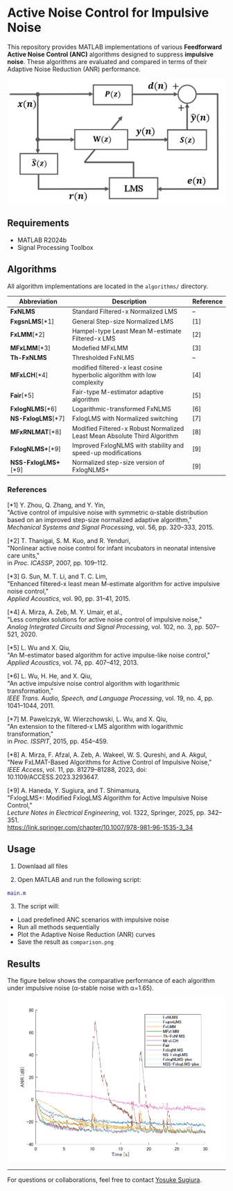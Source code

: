 # Active Noise Control for Impulsive Noise

This repository provides MATLAB implementations of various **Feedforward Active Noise Control (ANC)** algorithms designed to suppress **impulsive noise**. These algorithms are evaluated and compared in terms of their Adaptive Noise Reduction (ANR) performance.

![System Overview](ffanc.png)

## Requirements

- MATLAB R2024b
- Signal Processing Toolbox

## Algorithms

All algorithm implementations are located in the `algorithms/` directory.

| Abbreviation            | Description                                                                   | Reference |
|-------------------------|-------------------------------------------------------------------------------|-----------|
| **FxNLMS**              | Standard Filtered-x Normalized LMS                                             | –         |
| **FxgsnLMS**[*1]        | General Step-size Normalized LMS                                              | [1]       |
| **FxLMM**[*2]           | Hampel-type Least Mean M-estimate Filtered-x LMS                               | [2]       |
| **MFxLMM**[*3]          | Modefied MFxLMM                                                                | [3]       |
| **Th-FxNLMS**           | Thresholded FxNLMS                                                             | –         |
| **MFxLCH**[*4]          | modified filtered-x least cosine hyperbolic algorithm with low complexity      | [4]       |
| **Fair**[*5]            | Fair-type M-estimator adaptive algorithm                                       | [5]       |
| **FxlogNLMS**[*6]       | Logarithmic-transformed FxNLMS                                                 | [6]       |
| **NS-FxlogLMS**[*7]     | FxlogLMS with Normalized switching                                               | [7]       |
| **MFxRNLMAT**[*8]       | Modified Filtered-x Robust Normalized Least Mean Absolute Third Algorithm      | [8]       |
| **FxlogNLMS+**[*9]  | Improved FxlogNLMS with stability and speed-up modifications                   | [9]       |
| **NSS-FxlogLMS+**[*9]| Normalized step-size version of FxlogNLMS+                             | [9]       |

### References

[*1] Y. Zhou, Q. Zhang, and Y. Yin,  
"Active control of impulsive noise with symmetric α-stable distribution based on an improved step-size normalized adaptive algorithm,"  
*Mechanical Systems and Signal Processing*, vol. 56, pp. 320–333, 2015.  

[*2] T. Thanigai, S. M. Kuo, and R. Yenduri,  
"Nonlinear active noise control for infant incubators in neonatal intensive care units,"  
in *Proc. ICASSP*, 2007, pp. 109–112.  

[*3] G. Sun, M. T. Li, and T. C. Lim,  
"Enhanced filtered-x least mean M-estimate algorithm for active impulsive noise control,"  
*Applied Acoustics*, vol. 90, pp. 31–41, 2015.  

[*4] A. Mirza, A. Zeb, M. Y. Umair, et al.,  
"Less complex solutions for active noise control of impulsive noise,"  
*Analog Integrated Circuits and Signal Processing*, vol. 102, no. 3, pp. 507–521, 2020.  

[*5] L. Wu and X. Qiu,  
"An M-estimator based algorithm for active impulse-like noise control,"  
*Applied Acoustics*, vol. 74, pp. 407–412, 2013.  

[*6] L. Wu, H. He, and X. Qiu,  
"An active impulsive noise control algorithm with logarithmic transformation,"  
*IEEE Trans. Audio, Speech, and Language Processing*, vol. 19, no. 4, pp. 1041–1044, 2011.  

[*7] M. Pawelczyk, W. Wierzchowski, L. Wu, and X. Qiu,  
"An extension to the filtered-x LMS algorithm with logarithmic transformation,"  
in *Proc. ISSPIT*, 2015, pp. 454–459.  

[*8] A. Mirza, F. Afzal, A. Zeb, A. Wakeel, W. S. Qureshi, and A. Akgul,  
"New FxLMAT-Based Algorithms for Active Control of Impulsive Noise,"  
*IEEE Access*, vol. 11, pp. 81279–81288, 2023, doi: 10.1109/ACCESS.2023.3293647.

[*9] A. Haneda, Y. Sugiura, and T. Shimamura,  
"FxlogLMS+: Modified FxlogLMS Algorithm for Active Impulsive Noise Control,"  
*Lecture Notes in Electrical Engineering*, vol. 1322, Springer, 2025, pp. 342–351.  
https://link.springer.com/chapter/10.1007/978-981-96-1535-3_34

## Usage

1. Downlaad all files

2. Open MATLAB and run the following script:

```matlab
main.m
```

3. The script will:

- Load predefined ANC scenarios with impulsive noise
- Run all methods sequentially
- Plot the Adaptive Noise Reduction (ANR) curves
- Save the result as `comparison.png`

## Results

The figure below shows the comparative performance of each algorithm under impulsive noise (α-stable noise with α=1.65).

![Comparison Result](comparison.png)

---

For questions or collaborations, feel free to contact [Yosuke Sugiura](mailto:ysugi@xxxx.ac.jp).
